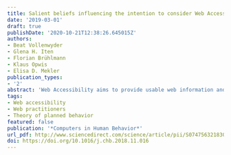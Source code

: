 ```yaml
---
title: Salient beliefs influencing the intention to consider Web Accessibility
date: '2019-03-01'
draft: true
publishDate: '2020-10-21T12:38:26.645015Z'
authors:
- Beat Vollenwyder
- Glena H. Iten
- Florian Brühlmann
- Klaus Opwis
- Elisa D. Mekler
publication_types:
- '2'
abstract: 'Web Accessibility aims to provide usable web information and services to as many people as possible. Despite the availability of standards and the presence of legal obligations, Web Accessibility often remains unsatisfactory. Through a multi-step approach, the present study addresses the question of how web practitioners form their intention to consider Web Accessibility in the development process. Based on a systematic literature review, twelve main salient beliefs influencing the intention to consider Web Accessibility were identified. Applying the Theory of Planned Behavior, a theoretical model integrating these main salient beliefs was compiled and a questionnaire to test the model developed. A total of 342 web practitioners in various professional roles answered the questionnaire in an online study. Path analysis revealed that intention to consider Web Accessibility is stronger when users actively promote their needs, when web practitioners see Web Accessibility as part of their professional role, and when the consideration of Web Accessibility is perceived as beneficial for the quality of a product. Hence, it is recommended to involve users with a variety of abilities in the development process, to emphasize the responsibility and specialist role of web practitioners, and to actively promote Web Accessibility as a quality feature of a product.'
tags:
- Web accessibility
- Web practitioners
- Theory of planned behavior
featured: false
publication: '*Computers in Human Behavior*'
url_pdf: http://www.sciencedirect.com/science/article/pii/S074756321830551X
doi: https://doi.org/10.1016/j.chb.2018.11.016
---
```


